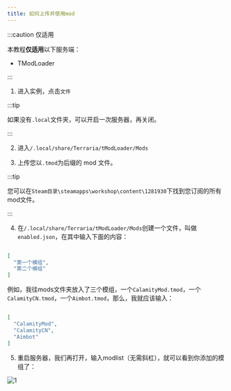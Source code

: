 ```yaml
---
title: 如何上传并使用mod
---
```


:::caution 仅适用

本教程**仅适用**以下服务端：

- TModLoader

:::

1. 进入实例，点击`文件`

:::tip

如果没有`.local`文件夹，可以开启一次服务器，再关闭。

:::

2. 进入`/.local/share/Terraria/tModLoader/Mods`

3. 上传您以`.tmod`为后缀的 mod 文件。

:::tip

您可以在`Steam目录\steamapps\workshop\content\1281930`下找到您订阅的所有mod文件。

:::

4. 在`/.local/share/Terraria/tModLoader/Mods`创建一个文件，叫做`enabled.json`，在其中输入下面的内容：

```json

[
  "第一个模组",
  "第二个模组"
]

```

例如，我往mods文件夹放入了三个模组，一个`CalamityMod.tmod`，一个`CalamityCN.tmod`，一个`Aimbot.tmod`，那么，我就应该输入：

```json

[
  "CalamityMod",
  "CalamityCN",
  "Aimbot"
]

```

5. 重启服务器，我们再打开，输入modlist（无需斜杠），就可以看到你添加的模组了：

![1](/img/pages/AddMod-TR.png)
